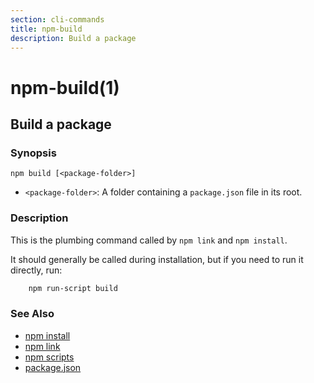 ```yaml
---
section: cli-commands 
title: npm-build
description: Build a package
---
```


# npm-build(1)

## Build a package

### Synopsis
```shell
npm build [<package-folder>]
```

* `<package-folder>`:
  A folder containing a `package.json` file in its root.

### Description

This is the plumbing command called by `npm link` and `npm install`.

It should generally be called during installation, but if you need to run it
directly, run:
```bash
    npm run-script build
```

### See Also

* [npm install](/cli-commands/npm-install)
* [npm link](/cli-commands/npm-link)
* [npm scripts](/using-npm/scripts)
* [package.json](/configuring-npm/package-json)
